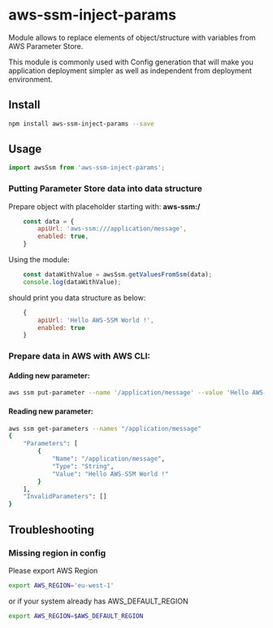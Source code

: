 # aws-ssm-inject-params

Module allows to replace elements of object/structure with variables from AWS Parameter Store.

This module is commonly used with Config generation that will make you application deployment simpler as well as independent from deployment environment.

## Install
```bash
npm install aws-ssm-inject-params --save
```

## Usage
```javascript
import awsSsm from 'aws-ssm-inject-params';
```

### Putting **Parameter Store** data into data structure

Prepare object with placeholder starting with: **aws-ssm:/**

```javascript
    const data = {
        apiUrl: 'aws-ssm:///application/message',
        enabled: true,
    }
```

Using the module:
```javascript
    const dataWithValue = awsSsm.getValuesFromSsm(data);
    console.log(dataWithValue);
```

should print you data structure as below:
```javascript
    {
        apiUrl: 'Hello AWS-SSM World !',
        enabled: true
    }
```

### Prepare data in AWS with AWS CLI:

#### Adding new parameter:
```bash
aws ssm put-parameter --name '/application/message' --value 'Hello AWS-SSM World !'  --type 'String'
```

#### Reading new parameter:
```bash
aws ssm get-parameters --names "/application/message"
{
    "Parameters": [
        {
            "Name": "/application/message",
            "Type": "String",
            "Value": "Hello AWS-SSM World !"
        }
    ],
    "InvalidParameters": []
}
```
## Troubleshooting
### Missing region in config
Please export AWS Region
```bash
export AWS_REGION='eu-west-1'
```
or if your system already has AWS_DEFAULT_REGION
```bash
export AWS_REGION=$AWS_DEFAULT_REGION
```

